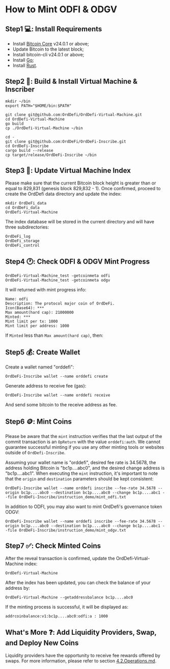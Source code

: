 # How to Mint ODFI & ODGV

## Step1 💻: Install Requirements

* Install [Bitcoin Core](https://github.com/bitcoin/bitcoin/releases) v24.0.1 or above;
* Update Bitcoin to the latest block;
* Install bitcoin-cli v24.0.1 or above;
* Install [Go](https://go.dev);
* Install [Rust](https://www.rust-lang.org).

## Step2 🔨: Build & Install Virtual Machine & Inscriber

```
mkdir ~/bin
export PATH="$HOME/bin:$PATH"

git clone git@github.com:OrdDefi/OrdDefi-Virtual-Machine.git
cd OrdDefi-Virtual-Machine
go build
cp ./OrdDefi-Virtual-Machine ~/bin

cd -
git clone git@github.com:OrdDeFi/OrdDeFi-Inscribe.git
cd OrdDeFi-Inscribe
cargo build --release
cp target/release/OrdDeFi-Inscribe ~/bin
```

## Step3 🚀: Update Virtual Machine Index

Please make sure that the current Bitcoin block height is greater than or equal to 829,831 (genesis block 829,832 - 1). Once confirmed, proceed to create the OrdDefi data directory and update the index:  

```
mkdir OrdDeFi_data
cd OrdDeFi_data
OrdDefi-Virtual-Machine
```

The index database will be stored in the current directory and will have three subdirectories:  

```
OrdDeFi_log
OrdDeFi_storage
OrdDeFi_control
```

## Step4 🕐: Check ODFI & ODGV Mint Progress

```
OrdDeFi-Virtual-Machine_test -getcoinmeta odfi
OrdDeFi-Virtual-Machine_test -getcoinmeta odgv
```

It will returned with mint progress info:  

```
Name: odfi
Description: The protocol major coin of OrdDeFi.
Icon(Base64): ***
Max amount(hard cap): 21000000
Minted: ***
Mint limit per tx: 1000
Mint limit per address: 1000
```

If `Minted` less than `Max amount(hard cap)`, then:  

## Step5 💰: Create Wallet

Create a wallet named "orddefi":  

```
OrdDeFi-Inscribe wallet --name orddefi create
```

Generate address to receive fee (gas):  

```
OrdDeFi-Inscribe wallet --name orddefi receive
```

And send some bitcoin to the receive address as fee.  


## Step6 🪙: Mint Coins

Please be aware that the `mint` instruction verifies that the last output of the commit transaction is an `OpReturn` with the value `orddefi:auth`. We cannot guarantee successful minting if you use any other minting tools or websites outside of `OrdDefi-Inscribe`.  

Assuming your wallet name is "orddefi", desired fee rate is 34.5678, the address holding Bitcoin is "bc1p....abc0", and the desired change address is "bc1p....abc1". When executing the `mint` instruction, it's important to note that the `origin` and `destination` parameters should be kept consistent:  

```
OrdDeFi-Inscribe wallet --name orddefi inscribe --fee-rate 34.5678 --origin bc1p....abc0 --destination bc1p....abc0 --change bc1p....abc1 --file OrdDeFi-Inscribe/instruction_demo/mint_odfi.txt
```

In addition to ODFI, you may also want to mint OrdDefi's governance token ODGV:  

```
OrdDeFi-Inscribe wallet --name orddefi inscribe --fee-rate 34.5678 --origin bc1p....abc0 --destination bc1p....abc0 --change bc1p....abc1 --file OrdDeFi-Inscribe/instruction_demo/mint_odgv.txt
```

## Step7 ✅: Check Minted Coins

After the reveal transaction is confirmed, update the OrdDefi-Virtual-Machine index:  

```
OrdDefi-Virtual-Machine
```

After the index has been updated, you can check the balance of your address by:  

```
OrdDeFi-Virtual-Machine --getaddressbalance bc1p....abc0
```

If the minting process is successful, it will be displayed as:  

```
addrcoinbalance:v1:bc1p....abc0:odfi:a : 1000
```

## What's More ❓: Add Liquidity Providers, Swap, and Deploy New Coins

Liquidity providers have the opportunity to receive fee rewards offered by swaps. For more information, please refer to section [4.2.Operations.md](https://github.com/OrdDeFi/OrdDeFi-Virtual-Machine/blob/main/docs/4.2.Operations.md).
